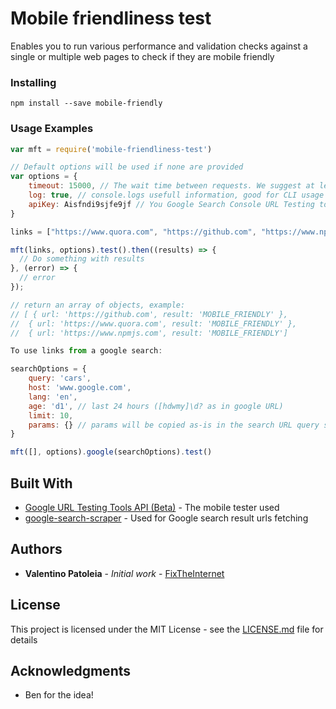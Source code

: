 # Mobile friendliness test

Enables you to run various performance and validation checks against a single or multiple web pages to check if they are mobile friendly

### Installing

```
npm install --save mobile-friendly
```

### Usage Examples

```js
var mft = require('mobile-friendliness-test')

// Default options will be used if none are provided
var options = {
    timeout: 15000, // The wait time between requests. We suggest at leat 20s to avoid code 429 error
    log: true, // console.logs usefull information, good for CLI usage
    apiKey: Aisfndi9sjfe9jf // You Google Search Console URL Testing tool API KEY - for more info -> https://developers.google.com/webmaster-tools/search-console-api/v1/configure
}

links = ["https://www.quora.com", "https://github.com", "https://www.npmjs.com"]

mft(links, options).test().then((results) => {
  // Do something with results
}, (error) => {
  // error
});

// return an array of objects, example:
// [ { url: 'https://github.com', result: 'MOBILE_FRIENDLY' },
//  { url: 'https://www.quora.com', result: 'MOBILE_FRIENDLY' },
//  { url: 'https://www.npmjs.com', result: 'MOBILE_FRIENDLY']

To use links from a google search:

searchOptions = {
    query: 'cars',
    host: 'www.google.com',
    lang: 'en',
    age: 'd1', // last 24 hours ([hdwmy]\d? as in google URL)
    limit: 10,
    params: {} // params will be copied as-is in the search URL query string
}

mft([], options).google(searchOptions).test()

```



## Built With

* [Google URL Testing Tools API (Beta)](https://developers.google.com/webmaster-tools/search-console-api/) - The mobile tester used
* [google-search-scraper](https://www.npmjs.com/package/google-search-scraper) - Used for Google search result urls fetching

## Authors

* **Valentino Patoleia** - *Initial work* - [FixTheInternet](https://github.com/FixTheInternet)


## License

This project is licensed under the MIT License - see the [LICENSE.md](LICENSE.md) file for details

## Acknowledgments

* Ben for the idea!


